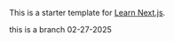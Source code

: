 This is a starter template for [Learn Next.js](https://nextjs.org/learn).

this is a branch 02-27-2025
